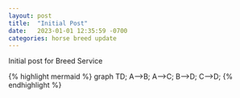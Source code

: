 ```yaml
---
layout: post
title:  "Initial Post"
date:   2023-01-01 12:35:59 -0700
categories: horse breed update
---
```

Initial post for Breed Service

{% highlight mermaid %}
graph TD;
    A-->B;
    A-->C;
    B-->D;
    C-->D;
{% endhighlight %}
